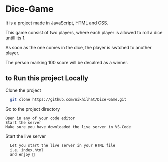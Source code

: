 
# Dice-Game

It is a project made in JavaScript, HTML and CSS.

This game consist of two players, where each player is allowed to roll a dice untill its 1.

As soon as the one comes in the dice, the player is swtched to another player.

The person marking 100 score will be decalred as a winner. 


## to Run this project Locally

Clone the project

```bash
  git clone https://github.com/nikhilhat/Dice-Game.git
```

Go to the project directory

```
Open in any of your code editor
Start the server
Make sure you have downloaded the live server in VS-Code
```

Start the live server

```bash
  Let you start the live server in your HTML file 
  i.e. index.html
  and enjoy 💫

```
